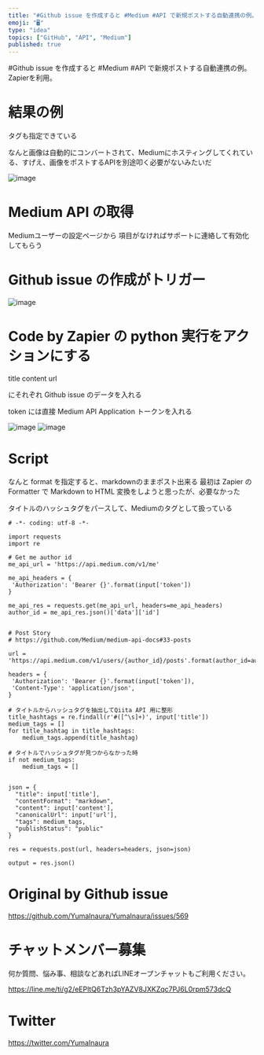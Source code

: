 ```yaml
---
title: "#Github issue を作成すると #Medium #API で新規ポストする自動連携の例。Zapierを利用。"
emoji: "🖥"
type: "idea"
topics: ["GitHub", "API", "Medium"]
published: true
---
```


#Github issue を作成すると #Medium #API で新規ポストする自動連携の例。Zapierを利用。

# 結果の例

タグも指定できている

なんと画像は自動的にコンバートされて、Mediumにホスティングしてくれている、すげえ、画像をポストするAPIを別途叩く必要がないみたいだ

![image](https://user-images.githubusercontent.com/13635059/52520046-ebe00b00-2ca7-11e9-9bee-33a04d62c491.png)

# Medium API の取得

Mediumユーザーの設定ページから
項目がなければサポートに連絡して有効化してもらう

# Github issue の作成がトリガー

![image](https://user-images.githubusercontent.com/13635059/52520050-fc908100-2ca7-11e9-8f46-456054281b2a.png)

# Code by Zapier の python 実行をアクションにする

title
content
url 

にそれぞれ Github issue のデータを入れる

token には直接 Medium API Application トークンを入れる


![image](https://user-images.githubusercontent.com/13635059/52520058-16ca5f00-2ca8-11e9-8283-84479f2c28fd.png)
![image](https://user-images.githubusercontent.com/13635059/52520062-2184f400-2ca8-11e9-983a-50d4f4419233.png)

# Script

なんと format を指定すると、markdownのままポスト出来る
最初は Zapier  の Formatter で Markdown to HTML 変換をしようと思ったが、必要なかった

タイトルのハッシュタグをパースして、Mediumのタグとして扱っている


```
# -*- coding: utf-8 -*-

import requests
import re

# Get me author id
me_api_url = 'https://api.medium.com/v1/me'

me_api_headers = {
 'Authorization': 'Bearer {}'.format(input['token'])
}

me_api_res = requests.get(me_api_url, headers=me_api_headers)
author_id = me_api_res.json()['data']['id']


# Post Story
# https://github.com/Medium/medium-api-docs#33-posts

url = 'https://api.medium.com/v1/users/{author_id}/posts'.format(author_id=author_id)

headers = {
 'Authorization': 'Bearer {}'.format(input['token']),
 'Content-Type': 'application/json',
}

# タイトルからハッシュタグを抽出してQiita API 用に整形
title_hashtags = re.findall(r'#([^\s]+)', input['title'])
medium_tags = []
for title_hashtag in title_hashtags:
    medium_tags.append(title_hashtag)

# タイトルでハッシュタグが見つからなかった時
if not medium_tags:
    medium_tags = []


json = {
  "title": input['title'],
  "contentFormat": "markdown",
  "content": input['content'],
  "canonicalUrl": input['url'],
  "tags": medium_tags,
  "publishStatus": "public"
}

res = requests.post(url, headers=headers, json=json)

output = res.json()
```



# Original by Github issue

https://github.com/YumaInaura/YumaInaura/issues/569








<!-- Update From Qiita API -->

# チャットメンバー募集


何か質問、悩み事、相談などあればLINEオープンチャットもご利用ください。

https://line.me/ti/g2/eEPltQ6Tzh3pYAZV8JXKZqc7PJ6L0rpm573dcQ





# Twitter


https://twitter.com/YumaInaura


<!-- Update From Qiita API -->


